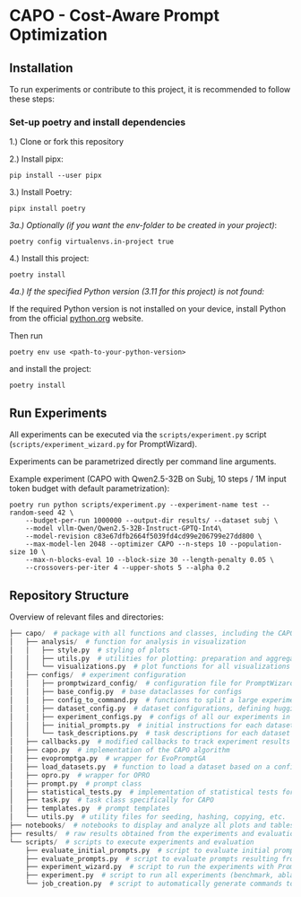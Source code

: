 # CAPO - Cost-Aware Prompt Optimization

## Installation

To run experiments or contribute to this project, it is recommended to follow these steps:

### Set-up poetry and install dependencies

1.) Clone or fork this repository

2.) Install pipx:
```
pip install --user pipx
```

3.) Install Poetry:
```
pipx install poetry
```

*3a.) Optionally (if you want the env-folder to be created in your project)*:
```
poetry config virtualenvs.in-project true
```

4.) Install this project:
```
poetry install
```

*4a.) If the specified Python version (3.11 for this project) is not found:*

If the required Python version is not installed on your device, install Python from the official [python.org](https://www.python.org/downloads) website.

Then run
```
poetry env use <path-to-your-python-version>
```
and install the project:
```
poetry install
```

## Run Experiments

All experiments can be executed via the `scripts/experiment.py` script (`scripts/experiment_wizard.py` for PromptWizard).

Experiments can be parametrized directly per command line arguments.

Example experiment (CAPO with Qwen2.5-32B on Subj, 10 steps / 1M input token budget with default parametrization):
```
poetry run python scripts/experiment.py --experiment-name test --random-seed 42 \
    --budget-per-run 1000000 --output-dir results/ --dataset subj \
    --model vllm-Qwen/Qwen2.5-32B-Instruct-GPTQ-Int4\
    --model-revision c83e67dfb2664f5039fd4cd99e206799e27dd800 \
    --max-model-len 2048 --optimizer CAPO --n-steps 10 --population-size 10 \
    --max-n-blocks-eval 10 --block-size 30 --length-penalty 0.05 \
    --crossovers-per-iter 4 --upper-shots 5 --alpha 0.2
```

## Repository Structure

Overview of relevant files and directories:

```python
├── capo/  # package with all functions and classes, including the CAPO algorithm, and configs and utilities for the experiments and analysis
│   ├── analysis/  # function for analysis in visualization
│   │   ├── style.py  # styling of plots
│   │   ├── utils.py  # utilities for plotting: preparation and aggregation of the raw results
│   │   └── visualizations.py  # plot functions for all visualizations in the paper
│   ├── configs/  # experiment configuration
│   │   ├── promptwizard_config/  # configuration file for PromptWizard
│   │   ├── base_config.py  # base dataclasses for configs
│   │   ├── config_to_command.py  # functions to split a large experiment config into separate configs and generate commands to execute the experiments
│   │   ├── dataset_config.py  # dataset configurations, defining huggingface ID, revision, columns, splits, etc.
│   │   ├── experiment_configs.py  # configs of all our experiments in the paper, including benchmark experiments, ablation studies, and hyperparam analysis
│   │   ├── initial_prompts.py  # initial instructions for each dataset
│   │   └── task_descriptions.py  # task descriptions for each dataset
│   ├── callbacks.py  # modified callbacks to track experiment results
│   ├── capo.py  # implementation of the CAPO algorithm
│   ├── evopromptga.py  # wrapper for EvoPromptGA
│   ├── load_datasets.py  # function to load a dataset based on a config
│   ├── opro.py  # wrapper for OPRO
│   ├── prompt.py  # prompt class
│   ├── statistical_tests.py  # implementation of statistical tests for racing
│   ├── task.py  # task class specifically for CAPO
│   ├── templates.py  # prompt templates
│   └── utils.py  # utility files for seeding, hashing, copying, etc.
├── notebooks/  # notebooks to display and analyze all plots and tables
├── results/  # raw results obtained from the experiments and evaluations
└── scripts/  # scripts to execute experiments and evaluation
    ├── evaluate_initial_prompts.py  # script to evaluate initial prompts (on unseen test data)
    ├── evaluate_prompts.py  # script to evaluate prompts resulting from the experiments (on unseen test data)
    ├── experiment_wizard.py  # script to run the experiments with PromptWizard
    ├── experiment.py  # script to run all experiments (benchmark, ablation, hyperparam) for CAPO, OPRO, and EvoPrompt
    └── job_creation.py  # script to automatically generate commands to execute jobs (note: based on our infrastructure)
```
    
